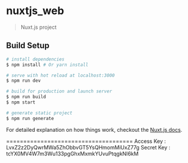 # nuxtjs_web

> Nuxt.js project

## Build Setup

``` bash
# install dependencies
$ npm install # Or yarn install

# serve with hot reload at localhost:3000
$ npm run dev

# build for production and launch server
$ npm run build
$ npm start

# generate static project
$ npm run generate
```

For detailed explanation on how things work, checkout the [Nuxt.js docs](https://github.com/nuxt/nuxt.js).

=====================================
Access Key : LvxZ2z2DyQwrMWa5ZhObbvGT5YsQHmomMiUxZ77g
Secret Key : tcYX0MV4W7m3Wu133pgGhxMxmkYUvuPtqgkNI6kM